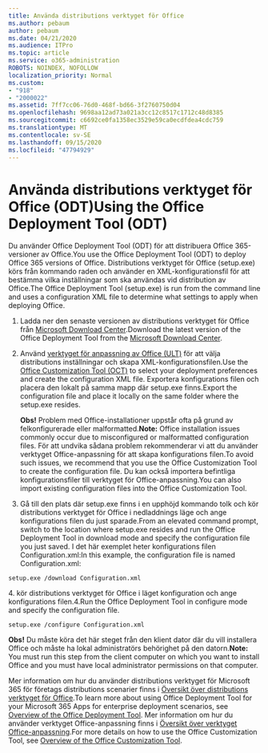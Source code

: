 ```yaml
---
title: Använda distributions verktyget för Office
ms.author: pebaum
author: pebaum
ms.date: 04/21/2020
ms.audience: ITPro
ms.topic: article
ms.service: o365-administration
ROBOTS: NOINDEX, NOFOLLOW
localization_priority: Normal
ms.custom:
- "918"
- "2000022"
ms.assetid: 7ff7cc06-76d0-468f-bd66-3f2760750d04
ms.openlocfilehash: 9698aa12ad73a021a3cc12c8517c1712c48d8385
ms.sourcegitcommit: c6692ce0fa1358ec3529e59ca0ecdfdea4cdc759
ms.translationtype: MT
ms.contentlocale: sv-SE
ms.lasthandoff: 09/15/2020
ms.locfileid: "47794929"
---
```

# <a name="using-the-office-deployment-tool-odt"></a><span data-ttu-id="67a4d-102">Använda distributions verktyget för Office (ODT)</span><span class="sxs-lookup"><span data-stu-id="67a4d-102">Using the Office Deployment Tool (ODT)</span></span>

<span data-ttu-id="67a4d-103">Du använder Office Deployment Tool (ODT) för att distribuera Office 365-versioner av Office.</span><span class="sxs-lookup"><span data-stu-id="67a4d-103">You use the Office Deployment Tool (ODT) to deploy Office 365 versions of Office.</span></span> <span data-ttu-id="67a4d-104">Distributions verktyget för Office (setup.exe) körs från kommando raden och använder en XML-konfigurationsfil för att bestämma vilka inställningar som ska användas vid distribution av Office.</span><span class="sxs-lookup"><span data-stu-id="67a4d-104">The Office Deployment Tool (setup.exe) is run from the command line and uses a configuration XML file to determine what settings to apply when deploying Office.</span></span>
  
1. <span data-ttu-id="67a4d-105">Ladda ner den senaste versionen av distributions verktyget för Office från [Microsoft Download Center](https://go.microsoft.com/fwlink/p/?LinkID=626065).</span><span class="sxs-lookup"><span data-stu-id="67a4d-105">Download the latest version of the Office Deployment Tool from the [Microsoft Download Center](https://go.microsoft.com/fwlink/p/?LinkID=626065).</span></span>

2. <span data-ttu-id="67a4d-106">Använd [verktyget för anpassning av Office (ULT)](https://config.office.com) för att välja distributions inställningar och skapa XML-konfigurationsfilen.</span><span class="sxs-lookup"><span data-stu-id="67a4d-106">Use the [Office Customization Tool (OCT)](https://config.office.com) to select your deployment preferences and create the configuration XML file.</span></span> <span data-ttu-id="67a4d-107">Exportera konfigurations filen och placera den lokalt på samma mapp där setup.exe finns.</span><span class="sxs-lookup"><span data-stu-id="67a4d-107">Export the configuration file and place it locally on the same folder where the setup.exe resides.</span></span>

    <span data-ttu-id="67a4d-108">**Obs!** Problem med Office-installationer uppstår ofta på grund av felkonfigurerade eller malformatted.</span><span class="sxs-lookup"><span data-stu-id="67a4d-108">**Note:** Office installation issues commonly occur due to misconfigured or malformatted configuration files.</span></span> <span data-ttu-id="67a4d-109">För att undvika sådana problem rekommenderar vi att du använder verktyget Office-anpassning för att skapa konfigurations filen.</span><span class="sxs-lookup"><span data-stu-id="67a4d-109">To avoid such issues, we recommend that you use the Office Customization Tool to create the configuration file.</span></span> <span data-ttu-id="67a4d-110">Du kan också importera befintliga konfigurationsfiler till verktyget för Office-anpassning.</span><span class="sxs-lookup"><span data-stu-id="67a4d-110">You can also import existing configuration files into the Office Customization Tool.</span></span>

3. <span data-ttu-id="67a4d-111">Gå till den plats där setup.exe finns i en upphöjd kommando tolk och kör distributions verktyget för Office i nedladdnings läge och ange konfigurations filen du just sparade.</span><span class="sxs-lookup"><span data-stu-id="67a4d-111">From an elevated command prompt, switch to the location where setup.exe resides and run the Office Deployment Tool in download mode and specify the configuration file you just saved.</span></span> <span data-ttu-id="67a4d-112">I det här exemplet heter konfigurations filen Configuration.xml:</span><span class="sxs-lookup"><span data-stu-id="67a4d-112">In this example, the configuration file is named Configuration.xml:</span></span>

```setup.exe /download Configuration.xml```

<span data-ttu-id="67a4d-113">4. kör distributions verktyget för Office i läget konfiguration och ange konfigurations filen.</span><span class="sxs-lookup"><span data-stu-id="67a4d-113">4.Run the Office Deployment Tool in configure mode and specify the configuration file.</span></span>

```setup.exe /configure Configuration.xml```

<span data-ttu-id="67a4d-114">**Obs!** Du måste köra det här steget från den klient dator där du vill installera Office och måste ha lokal administratörs behörighet på den datorn.</span><span class="sxs-lookup"><span data-stu-id="67a4d-114">**Note:** You must run this step from the client computer on which you want to install Office and you must have local administrator permissions on that computer.</span></span>

<span data-ttu-id="67a4d-115">Mer information om hur du använder distributions verktyget för Microsoft 365 för företags distributions scenarier finns i [Översikt över distributions verktyget för Office](https://docs.microsoft.com/deployoffice/overview-office-deployment-tool).</span><span class="sxs-lookup"><span data-stu-id="67a4d-115">To learn more about using Office Deployment Tool for your Microsoft 365 Apps for enterprise deployment scenarios, see [Overview of the Office Deployment Tool](https://docs.microsoft.com/deployoffice/overview-office-deployment-tool).</span></span> <span data-ttu-id="67a4d-116">Mer information om hur du använder verktyget Office-anpassning finns i [Översikt över verktyget Office-anpassning](https://docs.microsoft.com/DeployOffice/overview-of-the-office-customization-tool-for-click-to-run).</span><span class="sxs-lookup"><span data-stu-id="67a4d-116">For more details on how to use the Office Customization Tool, see [Overview of the Office Customization Tool](https://docs.microsoft.com/DeployOffice/overview-of-the-office-customization-tool-for-click-to-run).</span></span>
